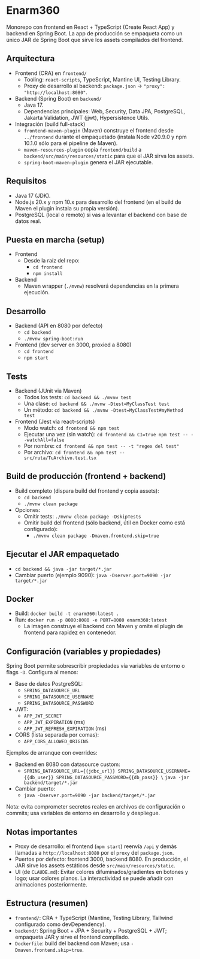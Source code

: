 # Enarm360

Monorepo con frontend en React + TypeScript (Create React App) y backend en Spring Boot. La app de producción se empaqueta como un único JAR de Spring Boot que sirve los assets compilados del frontend.

## Arquitectura
- Frontend (CRA) en `frontend/`
  - Tooling: `react-scripts`, TypeScript, Mantine UI, Testing Library.
  - Proxy de desarrollo al backend: `package.json` → `"proxy": "http://localhost:8080"`.
- Backend (Spring Boot) en `backend/`
  - Java 17.
  - Dependencias principales: Web, Security, Data JPA, PostgreSQL, Jakarta Validation, JWT (jjwt), Hypersistence Utils.
- Integración (build full-stack)
  - `frontend-maven-plugin` (Maven) construye el frontend desde `../frontend` durante el empaquetado (instala Node v20.9.0 y npm 10.1.0 sólo para el pipeline de Maven).
  - `maven-resources-plugin` copia `frontend/build` a `backend/src/main/resources/static` para que el JAR sirva los assets.
  - `spring-boot-maven-plugin` genera el JAR ejecutable.

## Requisitos
- Java 17 (JDK).
- Node.js 20.x y npm 10.x para desarrollo del frontend (en el build de Maven el plugin instala su propia versión).
- PostgreSQL (local o remoto) si vas a levantar el backend con base de datos real.

## Puesta en marcha (setup)
- Frontend
  - Desde la raíz del repo:
    - `cd frontend`
    - `npm install`
- Backend
  - Maven wrapper (`./mvnw`) resolverá dependencias en la primera ejecución.

## Desarrollo
- Backend (API en 8080 por defecto)
  - `cd backend`
  - `./mvnw spring-boot:run`
- Frontend (dev server en 3000, proxied a 8080)
  - `cd frontend`
  - `npm start`

## Tests
- Backend (JUnit via Maven)
  - Todos los tests: `cd backend && ./mvnw test`
  - Una clase: `cd backend && ./mvnw -Dtest=MyClassTest test`
  - Un método: `cd backend && ./mvnw -Dtest=MyClassTest#myMethod test`
- Frontend (Jest via react-scripts)
  - Modo watch: `cd frontend && npm test`
  - Ejecutar una vez (sin watch): `cd frontend && CI=true npm test -- --watchAll=false`
  - Por nombre: `cd frontend && npm test -- -t "regex del test"`
  - Por archivo: `cd frontend && npm test -- src/ruta/TuArchivo.test.tsx`

## Build de producción (frontend + backend)
- Build completo (dispara build del frontend y copia assets):
  - `cd backend`
  - `./mvnw clean package`
- Opciones:
  - Omitir tests: `./mvnw clean package -DskipTests`
  - Omitir build del frontend (sólo backend, útil en Docker como está configurado):
    - `./mvnw clean package -Dmaven.frontend.skip=true`

## Ejecutar el JAR empaquetado
- `cd backend && java -jar target/*.jar`
- Cambiar puerto (ejemplo 9090): `java -Dserver.port=9090 -jar target/*.jar`

## Docker
- Build: `docker build -t enarm360:latest .`
- Run: `docker run -p 8080:8080 -e PORT=8080 enarm360:latest`
  - La imagen construye el backend con Maven y omite el plugin de frontend para rapidez en contenedor.

## Configuración (variables y propiedades)
Spring Boot permite sobrescribir propiedades vía variables de entorno o flags `-D`. Configura al menos:
- Base de datos PostgreSQL:
  - `SPRING_DATASOURCE_URL`
  - `SPRING_DATASOURCE_USERNAME`
  - `SPRING_DATASOURCE_PASSWORD`
- JWT:
  - `APP_JWT_SECRET`
  - `APP_JWT_EXPIRATION` (ms)
  - `APP_JWT_REFRESH_EXPIRATION` (ms)
- CORS (lista separada por comas):
  - `APP_CORS_ALLOWED_ORIGINS`

Ejemplos de arranque con overrides:
- Backend en 8080 con datasource custom:
  - `SPRING_DATASOURCE_URL={{jdbc_url}} SPRING_DATASOURCE_USERNAME={{db_user}} SPRING_DATASOURCE_PASSWORD={{db_pass}} \`
    `java -jar backend/target/*.jar`
- Cambiar puerto:
  - `java -Dserver.port=9090 -jar backend/target/*.jar`

Nota: evita comprometer secretos reales en archivos de configuración o commits; usa variables de entorno en desarrollo y despliegue.

## Notas importantes
- Proxy de desarrollo: el frontend (`npm start`) reenvía `/api` y demás llamadas a `http://localhost:8080` por el `proxy` del `package.json`.
- Puertos por defecto: frontend 3000, backend 8080. En producción, el JAR sirve los assets estáticos desde `src/main/resources/static`.
- UI (de `CLAUDE.md`): Evitar colores difuminados/gradientes en botones y logo; usar colores planos. La interactividad se puede añadir con animaciones posteriormente.

## Estructura (resumen)
- `frontend/`: CRA + TypeScript (Mantine, Testing Library, Tailwind configurado como devDependency).
- `backend/`: Spring Boot + JPA + Security + PostgreSQL + JWT; empaqueta JAR y sirve el frontend compilado.
- `Dockerfile`: build del backend con Maven; usa `-Dmaven.frontend.skip=true`.
